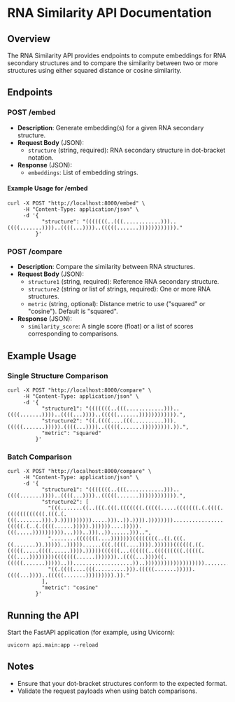 # RNA Similarity API Documentation

## Overview
The RNA Similarity API provides endpoints to compute embeddings for RNA secondary structures and to compare the similarity between two or more structures using either squared distance or cosine similarity.

## Endpoints

### POST /embed
- **Description**: Generate embedding(s) for a given RNA secondary structure.
- **Request Body** (JSON):
  - `structure` (string, required): RNA secondary structure in dot-bracket notation.
- **Response** (JSON):
  - `embeddings`: List of embedding strings.

#### Example Usage for /embed
```
curl -X POST "http://localhost:8000/embed" \
     -H "Content-Type: application/json" \
     -d '{
           "structure": "(((((((..(((............)))..((((.......))))..((((...))))..(((((.......))))))))))))."
         }'
```

### POST /compare
- **Description**: Compare the similarity between RNA structures.
- **Request Body** (JSON):
  - `structure1` (string, required): Reference RNA secondary structure.
  - `structure2` (string or list of strings, required): One or more RNA structures.
  - `metric` (string, optional): Distance metric to use ("squared" or "cosine"). Default is "squared".
- **Response** (JSON):
  - `similarity_score`: A single score (float) or a list of scores corresponding to comparisons.

## Example Usage

### Single Structure Comparison
```
curl -X POST "http://localhost:8000/compare" \
     -H "Content-Type: application/json" \
     -d '{
           "structure1": "(((((((..(((............)))..((((.......))))..((((...))))..(((((.......)))))))))))).",
           "structure2": "((.((((....(((..........))).(((((.......))))).((((...))))..(((((.......))))))))).)).",
           "metric": "squared"
         }'
```

### Batch Comparison
```
curl -X POST "http://localhost:8000/compare" \
     -H "Content-Type: application/json" \
     -d '{
           "structure1": "(((((((..(((............)))..((((.......))))..((((...))))..(((((.......)))))))))))).",
           "structure2": [
             "(((.......((..(((.(((.(((((((.(((((.....(((((((.(.((((.((((((((((((.(((.(.(((........))).).)))))))))).....)))..)).)))).))))))))................(((((.(..(.((((......))))).))))))....))))).(((.....))))))))))...)))..)))..))......)))..",
             "........(((((((....)))))))((((((((..((.(((.((.......)).)))))..)))))......(((.((((....)))).))))))((((((.((.(((((.....((((......)))).)))))((((((...((((((..(((((((((.(((((.(((....))))))))(((((((......)))))))..((((...))))((.(((((.......)))))..))...................))..)))))))))))))))))))..........))))))))........",
             "((.((((....(((..........))).(((((.......))))).((((...))))..(((((.......))))))))).))."
           ],
           "metric": "cosine"
         }'
```

## Running the API
Start the FastAPI application (for example, using Uvicorn):
```
uvicorn api.main:app --reload
```

## Notes
- Ensure that your dot-bracket structures conform to the expected format.
- Validate the request payloads when using batch comparisons.
